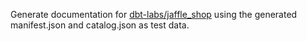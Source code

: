 Generate documentation for [dbt-labs/jaffle_shop](https://github.com/dbt-labs/jaffle_shop) using the generated manifest.json and catalog.json as test data.
